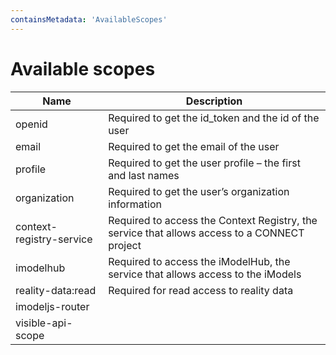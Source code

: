 ```yaml
---
containsMetadata: 'AvailableScopes'
---
```



# Available scopes

| Name                     | Description                                                                                  |
|--------------------------|----------------------------------------------------------------------------------------------|
| openid                   | Required to get the id_token and the id of the user                                          |
| email                    | Required to get the email of the user                                                        |
| profile                  | Required to get the user profile – the first and last names                                  |
| organization             | Required to get the user’s organization information                                          |
| context-registry-service | Required to access the Context Registry, the service that allows access to a CONNECT project |
| imodelhub                | Required to access the iModelHub, the service that allows access to the iModels              |
| reality-data:read        | Required for read access to reality data                                                     |
| imodeljs-router          |                                                                                              |
| visible-api-scope        |                                                                                              |
